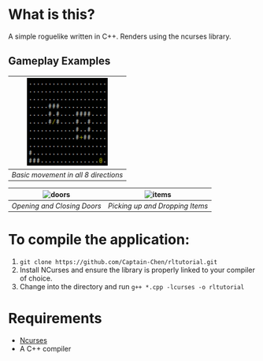 # What is this?
A simple roguelike written in C++. Renders using the ncurses library.

## Gameplay Examples
| ![moving](img/rl_movement.gif) |
|---|
|*Basic movement in all 8 directions*|

| ![doors](img/rl_doors.gif) | ![items](img/rl_items.gif)  |
|---|---|
| *Opening and Closing Doors* | *Picking up and Dropping Items* |

# To compile the application:
1. `git clone https://github.com/Captain-Chen/rltutorial.git`
2. Install NCurses and ensure the library is properly linked to your compiler of choice.
3. Change into the directory and run `g++ *.cpp -lcurses -o rltutorial`

# Requirements
* [Ncurses](https://invisible-island.net/ncurses/#download_ncurses)
* A C++ compiler